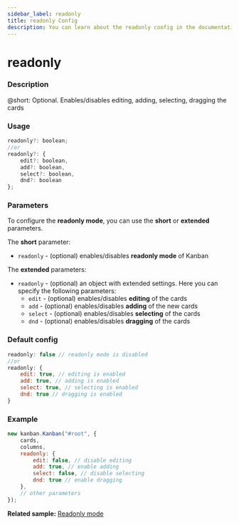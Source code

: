 ```yaml
---
sidebar_label: readonly
title: readonly Config
description: You can learn about the readonly config in the documentation of the DHTMLX JavaScript Kanban library. Browse developer guides and API reference, try out code examples and live demos, and download a free 30-day evaluation version of DHTMLX Kanban.
---
```


# readonly

### Description

@short: Optional. Enables/disables editing, adding, selecting, dragging the cards

### Usage

~~~js {}
readonly?: boolean;
//or
readonly?: {
	edit?: boolean,
	add?: boolean,
	select?: boolean,
	dnd?: boolean
};
~~~

### Parameters

To configure the **readonly mode**, you can use the **short** or **extended** parameters.

The **short** parameter:
- `readonly` - (optional) enables/disables **readonly mode** of Kanban

The **extended** parameters:
- `readonly` - (optional) an object with extended settings. Here you can specify the following parameters:
	- `edit` - (optional) enables/disables **editing** of the cards
	- `add` - (optional) enables/disables **adding** of the new cards
	- `select` - (optional) enables/disables **selecting** of the cards
	- `dnd` - (optional) enables/disables **dragging** of the cards

### Default config

~~~jsx {}
readonly: false // readonly mode is disabled
//or
readonly: {
	edit: true, // editing is enabled
	add: true, // adding is enabled
	select: true, // selecting is enabled
	dnd: true // dragging is enabled
}
~~~

### Example

~~~jsx {3-8}
new kanban.Kanban("#root", {
	cards,
	columns,
	readonly: {
		edit: false, // disable editing
		add: true, // enable adding
		select: false, // disable selecting
		dnd: true // enable dragging
	},
	// other parameters
});
~~~

**Related sample:** [Readonly mode](https://snippet.dhtmlx.com/b8x84yln)
